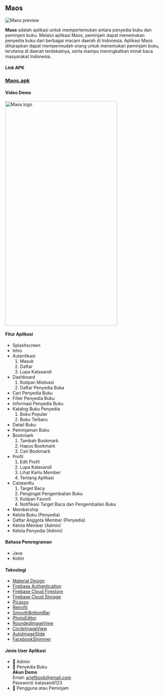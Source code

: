 <h2>Maos</h2>
<img src="https://i.imgur.com/NUKx190.png" alt="Maos preview"/>

**Maos** adalah aplikasi untuk mempertemukan antara penyedia buku dan peminjam buku. Melalui aplikasi Maos, peminjam dapat menemukan penyedia buku dari berbagai macam daerah di Indonesia. Aplikasi Maos diharapkan dapat mempermudah orang untuk menemukan peminjam buku, terutama di daerah terdekatnya, serta mampu meningkatkan minat baca masyarakat Indonesia.

#### Link APK
### [Maos.apk](https://drive.google.com/file/d/1YzoT4t5O3HMTXdS1dWz2bHA4z2Ax97Qh/view?usp=sharing)

#### Video Demo
[<img src="https://i.imgur.com/ZSdxLth.jpeg" width="360" height="720" alt="Maos logo"/>](http://www.youtube.com/watch?v=-QP9G_aX8qY "")

#### Fitur Aplikasi
- Splashscreen
- Intro
- Autentikasi
    1. Masuk
    2. Daftar
    3. Lupa Katasandi
- Dashboard
    1. Kutipan Motivasi
    2. Daftar Penyedia Buka
- Cari Penyedia Buku
- Filter Penyedia Buku
- Informasi Penyedia Buku
- Katalog Buku Penyedia
    1. Buku Populer
    2. Buku Terbaru
- Detail Buku
- Peminjaman Buku
- Bookmark
    1. Tambah Bookmark
    2. Hapus Bookmark
    3. Cari Bookmark
- Profil
    1. Edit Profil
    2. Lupa Katasandi
    3. Lihat Kartu Member
    4. Tentang Aplikasi
- CatatanKu
    1. Target Baca
    2. Pengingat Pengembalian Buku
    3. Kutipan Favorit
    4. Notifikasi Target Baca dan Pengembalian Buku
- Membership
- Kelola Buku (Penyedia)
- Daftar Anggota Member (Penyedia)
- Kelola Member (Admin)
- Kelola Penyedia (Admin)

#### Bahasa Pemrograman
- Java
- Kotlin

#### Teknologi
- [Material Design](https://material.io/design)
- [Firebase Authentication](https://firebase.google.com/docs/auth)
- [Firebase Cloud Firestore](https://firebase.google.com/docs/firestore)
- [Firebase Cloud Storage](https://firebase.google.com/docs/firestore)
- [Picasso](https://github.com/square/picasso)
- [Retrofit](https://github.com/square/retrofit)
- [SmoothBottomBar](https://github.com/ibrahimsn98/SmoothBottomBar)
- [PhotoEditor](https://github.com/burhanrashid52/PhotoEditor)
- [RoundedImageView](https://github.com/vinc3m1/RoundedImageView)
- [CircleImageView](https://github.com/hdodenhof/CircleImageView)
- [AutoImageSlide](https://github.com/smarteist/Android-Image-Slider)
- [FacebookShimmer](https://github.com/facebook/shimmer-android)

#### Jenis User Aplikasi
- 👱 Admin
- :woman: Penyedia Buku<br>
  **Akun Demo**<br>
  Email: ariefbook@gmail.com<br>
  Password: katasandi123
- :girl: Pengguna atau Peminjam 
